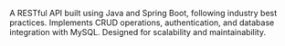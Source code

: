 A RESTful API built using Java and Spring Boot, following industry best practices. Implements CRUD operations, authentication, and database integration with MySQL. Designed for scalability and maintainability.
